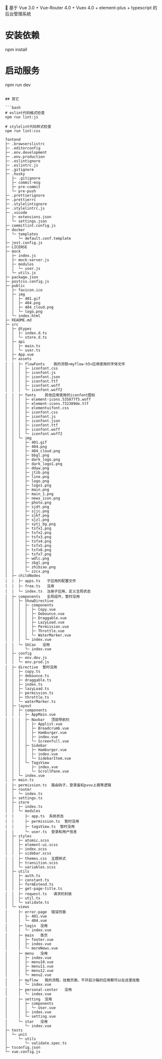 

🎉 基于 Vue 3.0 + Vue-Router 4.0 + Vuex 4.0 + element-plus + typescript 的后台管理系统

# 安装依赖
npm install


# 启动服务
npm run dev
```

## 其它

```bash
# eslint代码格式检查
npm run lint:js

# stylelint代码样式检查
npm run lint:css
```



```
fontend
├─ .browserslistrc
├─ .editorconfig
├─ .env.development
├─ .env.production
├─ .eslintignore
├─ .eslintrc.js
├─ .gitignore
├─ .husky
│  ├─ .gitignore
│  ├─ commit-msg
│  ├─ pre-commit
│  └─ pre-push
├─ .prettierignore
├─ .prettierrc
├─ .stylelintignore
├─ .stylelintrc.js
├─ .vscode
│  ├─ extensions.json
│  └─ settings.json
├─ commitlint.config.js
├─ docker
│  └─ templates
│     └─ default.conf.template   
├─ jest.config.js
├─ LICENSE
├─ mock
│  ├─ index.js
│  ├─ mock-server.js
│  ├─ modules
│  │  └─ user.js
│  └─ utils.js
├─ package.json
├─ postcss.config.js
├─ public
│  ├─ favicon.ico
│  ├─ img
│  │  ├─ 401.gif
│  │  ├─ 404.png
│  │  ├─ 404_cloud.png
│  │  └─ logo.png
│  └─ index.html
├─ README.md
├─ src
│  ├─ @types
│  │  ├─ index.d.ts
│  │  └─ store.d.ts
│  ├─ api
│  │  ├─ main.ts
│  │  └─ user.ts
│  ├─ App.vue
│  ├─ assets
│  │  ├─ flowFonts    我的流程<myflow-h5>应用使用的字体文件
│  │  │  ├─ iconfont.css
│  │  │  ├─ iconfont.js
│  │  │  ├─ iconfont.json
│  │  │  ├─ iconfont.ttf
│  │  │  ├─ iconfont.woff
│  │  │  └─ iconfont.woff2
│  │  ├─ fonts    其他应用使用的iconfont图标
│  │  │  ├─ element-icons.535877f5.woff
│  │  │  ├─ element-icons.732389de.ttf
│  │  │  ├─ elementuifont.css
│  │  │  ├─ iconfont.css
│  │  │  ├─ iconfont.js
│  │  │  ├─ iconfont.json
│  │  │  ├─ iconfont.ttf
│  │  │  ├─ iconfont.woff
│  │  │  └─ iconfont.woff2
│  │  └─ img
│  │     ├─ 401.gif
│  │     ├─ 404.png
│  │     ├─ 404_cloud.png
│  │     ├─ bbgl.png
│  │     ├─ dark_logo.png
│  │     ├─ dark_logo1.png
│  │     ├─ ddyw.png
│  │     ├─ jtzb.png
│  │     ├─ line.png
│  │     ├─ logo.png
│  │     ├─ logo1.png
│  │     ├─ main.png
│  │     ├─ main_1.png
│  │     ├─ news_icon.png
│  │     ├─ photo.png
│  │     ├─ sjdt.png
│  │     ├─ sjjc.png
│  │     ├─ sjkf.png
│  │     ├─ sjzl.png
│  │     ├─ sytj_bg.png
│  │     ├─ tsfx1.png
│  │     ├─ tsfx2.png
│  │     ├─ tsfx3.png
│  │     ├─ tsfx4.png
│  │     ├─ tsfx5.png
│  │     ├─ tsfx6.png
│  │     ├─ tsfx7.png
│  │     ├─ wdlc.png
│  │     ├─ zbgl.png
│  │     ├─ zhibiao.png
│  │     └─ zzcx.png
│  ├─ childNodes
│  │  ├─ apps.ts   子应用的配置文件
│  │  ├─ free.ts   没用
│  │  └─ index.ts  注册子应用，定义全局状态
│  ├─ components   全局组件，暂时没用
│  │  ├─ ShowDirective
│  │  │  ├─ components
│  │  │  │  ├─ Copy.vue
│  │  │  │  ├─ Debounce.vue
│  │  │  │  ├─ Draggable.vue
│  │  │  │  ├─ LazyLoad.vue
│  │  │  │  ├─ Permission.vue
│  │  │  │  ├─ Throttle.vue
│  │  │  │  └─ WaterMarker.vue
│  │  │  └─ index.vue
│  │  └─ SkCas   没用
│  │     └─ index.vue
│  ├─ config
│  │  ├─ env.dev.js
│  │  └─ env.prod.js
│  ├─ directive  暂时没用
│  │  ├─ copy.ts
│  │  ├─ debounce.ts
│  │  ├─ draggable.ts
│  │  ├─ index.ts
│  │  ├─ lazyLoad.ts
│  │  ├─ permission.ts
│  │  ├─ throttle.ts
│  │  └─ waterMarker.ts
│  ├─ layout
│  │  ├─ components
│  │  │  ├─ AppMain.vue
│  │  │  ├─ Navbar   顶部导航栏
│  │  │  │  ├─ Applist.vue
│  │  │  │  ├─ Breadcrumb.vue
│  │  │  │  ├─ Hamburger.vue
│  │  │  │  ├─ index.vue
│  │  │  │  └─ Screenfull.vue
│  │  │  ├─ Sidebar
│  │  │  │  ├─ Hamburger.vue
│  │  │  │  ├─ index.vue
│  │  │  │  └─ SidebarItem.vue
│  │  │  └─ TagsView
│  │  │     ├─ index.vue
│  │  │     └─ ScrollPane.vue
│  │  └─ index.vue
│  ├─ main.ts
│  ├─ permission.ts  路由钩子，登录鉴权pvuv上报等逻辑
│  ├─ router
│  │  └─ index.ts
│  ├─ settings.ts
│  ├─ store
│  │  ├─ index.ts
│  │  └─ modules
│  │     ├─ app.ts  系统状态
│  │     ├─ permission.ts  暂时没用
│  │     ├─ tagsView.ts  暂时没用
│  │     └─ user.ts  登录和用户信息
│  ├─ styles
│  │  ├─ atomic.scss
│  │  ├─ element-ui.scss
│  │  ├─ index.scss
│  │  ├─ sidebar.scss
│  │  ├─ themes.css  主题样式
│  │  ├─ transition.scss
│  │  └─ variables.scss
│  ├─ utils
│  │  ├─ auth.ts
│  │  ├─ constant.ts
│  │  ├─ formExtend.ts
│  │  ├─ get-page-title.ts
│  │  ├─ request.ts   请求的封装
│  │  ├─ util.ts
│  │  └─ validate.ts
│  └─ views
│     ├─ error-page  错误页面
│     │  ├─ 401.vue
│     │  └─ 404.vue
│     ├─ login  没用
│     │  └─ index.vue
│     ├─ main   首页
│     │  ├─ footer.vue
│     │  ├─ index.vue
│     │  └─ moreNews.vue
│     ├─ menu   没用
│     │  ├─ index.vue
│     │  ├─ menu10.vue
│     │  ├─ menu11.vue
│     │  ├─ menu12.vue
│     │  └─ menu2.vue
│     ├─ myflow   我的流程，挂载页面，不开启沙箱的应用都可以在这里挂载
│     │  └─ index.vue
│     ├─ personal-center   没用
│     │  └─ index.vue
│     ├─ setting  没用
│     │  ├─ components
│     │  │  └─ User.vue
│     │  ├─ index.vue
│     │  └─ setting.vue
│     └─ star   没用
│        └─ index.vue
├─ tests
│  └─ unit
│     └─ utils
│        └─ validate.spec.ts
├─ tsconfig.json
└─ vue.config.js

```
